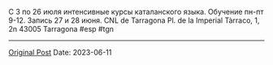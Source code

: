 С 3 по 26 июля интенсивные курсы каталанского языка. Обучение пн-пт 9-12. 
Запись 27 и 28 июня.
CNL de Tarragona
Pl. de la Imperial Tàrraco, 1, 2n
43005 Tarragona #esp #tgn

---
[Original Post](https://t.me/lev2tarragona/1288)
Date: 2023-06-11
